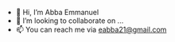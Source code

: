 - 👋 Hi, I’m Abba Emmanuel 
- 💞️ I’m looking to collaborate on ...
- 📫 You can reach me via eabba21@gmail.com

<!---
Mmili01/Mmili01 is a ✨ special ✨ repository because its `README.md` (this file) appears on your GitHub profile.
You can click the Preview link to take a look at your changes.
--->
